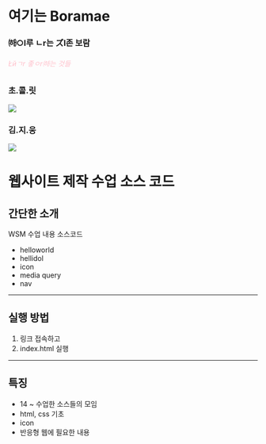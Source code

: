 # 여기는 Boramae
### ㈛○l루 ㄴr는 ズl존 보람
<h6 style="color: pink;">Łйㄱr 좋ㅇr㈛는 것들</h6>

### 초.콜.릿

![](https://grandpajoescandyshop.com/wp-content/uploads/2023/01/The-Perfect-Man-Milk-Chocolate-Candy-3.5oz-JPEG-Image.jpg)

### 김.지.웅

![](https://image.bugsm.co.kr/album/images/500/57/5766.jpg)

















# 웹사이트 제작 수업 소스 코드
## 간단한 소개
WSM 수업 내용
소스코드
- helloworld
- hellidol
- icon
- media query
- nav
---
## 실행 방법
1. 링크 접속하고
2. index.html 실행
---
## 특징
- 14 ~ 수업한 소스들의 모임
- html, css 기초
- icon
- 반응형 웹에 필요한 내용